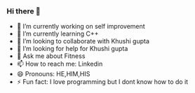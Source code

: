 ### Hi there 👋



- 🔭 I’m currently working on self improvement
- 🌱 I’m currently learning C++
- 👯 I’m looking to collaborate with Khushi gupta
- 🤔 I’m looking for help for Khushi gupta
- 💬 Ask me about Fitness
- 📫 How to reach me: Linkedin
- 😄 Pronouns: HE,HIM,HIS
- ⚡ Fun fact: I love programming but I dont know how to do it
